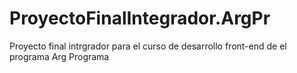 # ProyectoFinalIntegrador.ArgPr
Proyecto final intrgrador para el curso de desarrollo front-end de el programa Arg Programa
